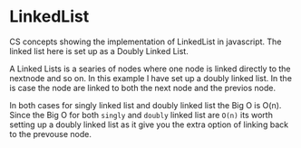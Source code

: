 # LinkedList
CS concepts showing the implementation of LinkedList in javascript. The linked list here is set up as a Doubly Linked List.

A Linked Lists is a searies of nodes where one node is linked directly to the nextnode and so on.  In this example I have set up a doubly linked list.  In the is case the node are linked to both the next node and the previos node.  

In both cases for singly linked list and doubly linked list the Big O is O(n).  Since the Big O for both `singly` and `doubly` linked list are `O(n)` its worth setting up a doubly linked list as it give you the extra option of linking back to the prevouse node. 

